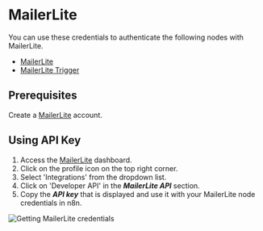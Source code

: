 # MailerLite

You can use these credentials to authenticate the following nodes with MailerLite.

- [MailerLite](/integrations/nodes/n8n-nodes-base.mailerLite/)
- [MailerLite Trigger](/integrations/trigger-nodes/n8n-nodes-base.mailerLiteTrigger/)

## Prerequisites

Create a [MailerLite](https://MailerLite.com) account.

## Using API Key

1. Access the [MailerLite](https://app.mailerlite.com/dashboard/) dashboard.
2. Click on the profile icon on the top right corner.
3. Select 'Integrations' from the dropdown list.
4. Click on 'Developer API' in the ***MailerLite API*** section.
5. Copy the ***API key*** that is displayed and use it with your MailerLite node credentials in n8n.

![Getting MailerLite credentials](/_images/integrations/credentials/mailerlite/using-api-key.gif)
